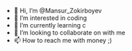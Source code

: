 - 👋 Hi, I’m @Mansur_Zokirboyev
- 👀 I’m interested in coding
- 🌱 I’m currently learning c
- 💞️ I’m looking to collaborate on with me
- 📫 How to reach me with money ;)

<!---
mansurboy/mansurboy is a ✨ special ✨ repository because its `README.md` (this file) appears on your GitHub profile.
You can click the Preview link to take a look at your changes.
--->
